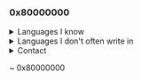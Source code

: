 ### 0x80000000
<details>
<summary>Languages I know</summary>
<summary>Python</summary>
<summary>C</summary>
<summary>C++</summary>
<summary>Vlang</summary>
<summary>Golang</summary>
</details>

<details>
<summary>Languages I don't often write in</summary>
<summary>PHP</summary>
<summary>Javascript</summary>
<summary>Typescript</summary>
<summary>x86/x86_64 Assembly</summary>
</details>

<details>
<summary>Contact</summary>
<summary>732592657628528701 (Discord ID) (Lookup profile information via https://discord.id/)</summary>
</details>

~ 0x80000000
